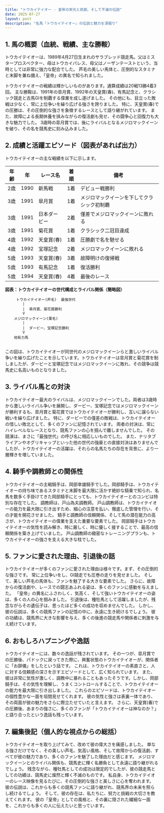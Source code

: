 ```yaml
---
title: "トウカイテイオー - 皇帝の栄光と悲劇、そして不滅の伝説"
date: 2025-07-27
layout: post
description: "名馬『トウカイテイオー』の伝説と魅力を深堀り"
---
```


## 1. 馬の概要（血統、戦績、主な勝鞍）

トウカイテイオーは、1989年4月27日生まれのサラブレッド競走馬。父はミスタープロスペクター、母はトウカイパレス、母父はノーザンテーストという、当時としては非常に強力な配合でした。  芦毛の美しい馬体と、圧倒的なスタミナと末脚を兼ね備え、「皇帝」の異名で知られました。

トウカイテイオーの戦績は輝かしいものがあります。通算成績は20戦13勝4着3回。  主な勝鞍は、1991年の皐月賞、1992年の天皇賞(春)、有馬記念と、クラシック競走と古馬GIを制覇する偉業を成し遂げました。  その他にも、目立った敗戦は少なく、常に上位争いを繰り広げる強さを誇りました。  特に、天皇賞(春)での圧勝は、その圧倒的な強さを象徴するレースとして語り継がれています。  また、故障による長期休養を挟みながらの復活劇も見せ、その闘争心と回復力も大きな魅力でした。  3歳時の皐月賞では、後にライバルとなるメジロマックイーンを破り、その名を競馬史に刻み込みました。


## 2. 成績と活躍エピソード（図表があれば出力）

トウカイテイオーの主な戦績を以下に示します。

| 年齢 | 年 | レース名          | 着順 | 備考                                  |
|-----|---|-------------------|-----|---------------------------------------|
| 2歳  | 1990 | 新馬戦            | 1着 | デビュー戦勝利                         |
| 3歳  | 1991 | 皐月賞            | 1着 | メジロマックイーンを下してクラシック初制覇 |
| 3歳  | 1991 | 日本ダービー        | 2着 | 僅差でメジロマックイーンに敗れる          |
| 3歳  | 1991 | 菊花賞            | 1着 | クラシック二冠目達成                   |
| 4歳  | 1992 | 天皇賞(春)        | 1着 | 圧勝劇で名を馳せる                   |
| 4歳  | 1992 | 宝塚記念          | 2着 | メジロマックイーンに敗れる              |
| 5歳  | 1993 | 天皇賞(春)        | 3着 | 故障明けの復帰戦                     |
| 5歳  | 1993 | 有馬記念          | 1着 | 復活勝利                               |
| 5歳  | 1994 | 天皇賞(春)        | 4着 | 最後のレース                             |


**図表：トウカイテイオーの世代構成とライバル関係（簡略図）**

```
     トウカイテイオー(芦毛)  最強世代
        |
        |  皐月賞、菊花賞勝利
        V
    メジロマックイーン(栗毛)
        |
        |  ダービー、宝塚記念勝利
        V
    他有力馬


```

この図は、トウカイテイオーが同世代のメジロマックイーンらと激しいライバル争いを繰り広げたことを示しています。トウカイテイオーは皐月賞と菊花賞を制しましたが、ダービーと宝塚記念ではメジロマックイーンに敗れ、その競争は競馬史に名高いものとなりました。


## 3. ライバル馬との対決

トウカイテイオー最大のライバルは、メジロマックイーンでした。両者は3歳時から激しいライバル争いを展開し、ダービー、宝塚記念ではメジロマックイーンが勝利するも、皐月賞と菊花賞ではトウカイテイオーが勝利し、互いに譲らない戦いを繰り広げました。  特に、ダービーでの僅差の敗戦は、トウカイテイオーの惜しい敗北として、多くのファンに記憶されています。  両者の対決は、常にハイレベルなレースとなり、競馬ファンの心を掴んで離しませんでした。  その競演は、まさに「最強世代」の呼び名に相応しいものでした。  また、ナリタブライアンやオグリキャップといった他の世代の強豪との直接対決はありませんでしたが、トウカイテイオーの活躍は、それらの名馬たちの存在を背景に、より一層輝きを増していました。


## 4. 騎手や調教師との関係性

トウカイテイオーの主戦騎手は、岡部幸雄騎手でした。岡部騎手は、トウカイテイオーの持ち味であるスタミナと末脚を最大限に活かす絶妙な騎乗で知られ、名馬を数多く手掛けてきた岡部騎手にとっても、トウカイテイオーとのコンビは特別な存在でした。  調教師は、戸山為夫調教師。  戸山調教師は、トウカイテイオーの能力を最大限に引き出すため、細心の注意を払い、徹底した管理を行い、その才能を開花させました。  騎手と調教師の信頼関係、そして馬の潜在能力の高さが、トウカイテイオーの偉業を支えた重要な要素でした。  岡部騎手はトウカイテイオーの気性を読み解き、時に厳しく、時に優しく接することで、最高の信頼関係を築き上げていました。  戸山調教師の緻密なトレーニングプランも、トウカイテイオーの強さを支える大きな柱でした。


## 5. ファンに愛された理由、引退後の話

トウカイテイオーが多くのファンに愛された理由は様々です。まず、その圧倒的な強さです。  常に上位争いをし、GI競走でも圧巻の走りを見せました。  そして、美しい芦毛の馬体も、ファンを魅了する大きな要素でした。  さらに、故障からの復活劇や、レースでの闘志あふれる姿は、多くのファンに感動を与えました。  「皇帝」の異名にふさわしく、気高く、そして強いトウカイテイオーの姿は、多くの人の心を掴みました。  引退後は、種牡馬として活躍しましたが、残念ながらその遺伝子は、思ったほど多くの成功を収めませんでした。  しかし、彼の伝説は、多くの競馬ファンの記憶の中に、永遠に生き続けるでしょう。  彼の功績は、競馬界に大きな影響を与え、多くの後進の競走馬や関係者に刺激を与え続けています。


## 6. おもしろハプニングや逸話

トウカイテイオーには、数々の逸話が残されています。  その一つが、皐月賞での圧勝後、パドックに戻ってきた際に、興奮状態のトウカイテイオーが、関係者に「お辞儀」をしたという話です。  これは、トウカイテイオーの素直さと、人に対する信頼感の深さを示すエピソードとして、広く知られています。  また、彼は非常に気性が激しく、調教中に暴れることもあったそうです。しかし、岡部騎手は、その気性を理解し、うまくコントロールすることで、トウカイテイオーの能力を最大限に引き出しました。  これらのエピソードは、トウカイテイオーの個性豊かな一面を垣間見せてくれます。  彼の気性と強さは表裏一体であり、その両面が彼の魅力をさらに際立たせていたと言えます。  さらに、天皇賞(春)での圧勝後、あまりの強さに、多くのファンが「トウカイテイオーは神なのか？」と語り合ったという逸話も残っています。


## 7. 編集後記（個人的な視点からの総括）

トウカイテイオーを取り上げてみて、改めて彼の偉大さを痛感しました。  単なる強さだけでなく、その美しい芦毛、気高い風格、そして故障からの復活劇、すべてが彼の魅力であり、多くのファンを魅了した理由だと感じます。  メジロマックイーンとのライバル関係も、競馬史に輝く名勝負として永遠に語り継がれるでしょう。  残念ながら、種牡馬としての成功は限定的でしたが、彼の競走馬としての功績は、競馬史に燦然と輝く不滅のものです。  私自身、トウカイテイオーのレース映像を見るたびに、その圧倒的な強さと美しさに心を奪われます。  彼の伝説は、これからも多くの競馬ファンに語り継がれ、競馬界の未来を照らし続けるでしょう。  そして、彼の存在は、私たちに、努力と挑戦の大切さを教えてくれます。  彼の「皇帝」としての風格と、その裏に隠された繊細な一面を、これからも多くの人に伝えたいと思っています。
